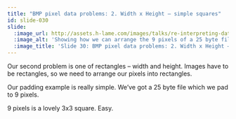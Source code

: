 ```yaml
---
title: "BMP pixel data problems: 2. Width x Height – simple squares"
id: slide-030
slide:
  :image_url: http://assets.h-lame.com/images/talks/re-interpreting-data/rubyconf-2023/slides/022.png
  :image_alt: 'Showing how we can arrange the 9 pixels of a 25 byte file into a rectangle; text: 2. Width x Height; 25 byte file (+ 2 padding bytes) = 9 pixels'
  :image_title: 'Slide 30: BMP pixel data problems: 2. Width x Height – 9 pixels'
---
```

Our second problem is one of rectangles – width and height.  Images have to be rectangles, so we need to arrange our pixels into rectangles.

Our padding example is really simple.  We’ve got a 25 byte file which we pad to 9 pixels.

9 pixels is a lovely 3x3 square.  Easy.
